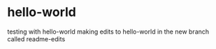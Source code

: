 # hello-world
testing with hello-world 
making edits to hello-world in the new branch called readme-edits
